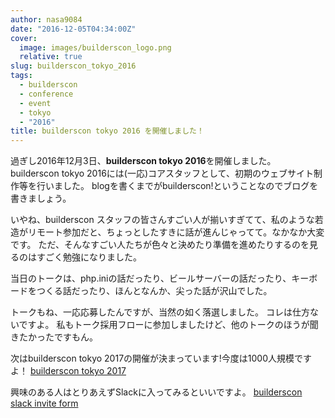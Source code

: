 ```yaml
---
author: nasa9084
date: "2016-12-05T04:34:00Z"
cover:
  image: images/builderscon_logo.png
  relative: true
slug: builderscon_tokyo_2016
tags:
  - builderscon
  - conference
  - event
  - tokyo
  - "2016"
title: builderscon tokyo 2016 を開催しました！
---
```



過ぎし2016年12月3日、**builderscon tokyo 2016**を開催しました。
builderscon tokyo 2016には(一応)コアスタッフとして、初期のウェブサイト制作等を行いました。
blogを書くまでがbuilderscon!ということなのでブログを書きましょう。

いやね、builderscon スタッフの皆さんすごい人が揃いすぎてて、私のような若造がリモート参加だと、ちょっとしたすきに話が進んじゃってて。なかなか大変です。
ただ、そんなすごい人たちが色々と決めたり準備を進めたりするのを見るのはすごく勉強になりました。

当日のトークは、php.iniの話だったり、ビールサーバーの話だったり、キーボードをつくる話だったり、ほんとなんか、尖った話が沢山でした。

トークもね、一応応募したんですが、当然の如く落選しました。
コレは仕方ないですよ。
私もトーク採用フローに参加しましたけど、他のトークのほうが聞きたかったですもん。

次はbuilderscon tokyo 2017の開催が決まっています!今度は1000人規模ですよ！
[builderscon tokyo 2017](http://2017.tokyo.builderscon.io/)

興味のある人はとりあえずSlackに入ってみるといいですよ。
[builderscon slack invite form](https://slack-invite-dot-builderscon-1248.appspot.com/)

